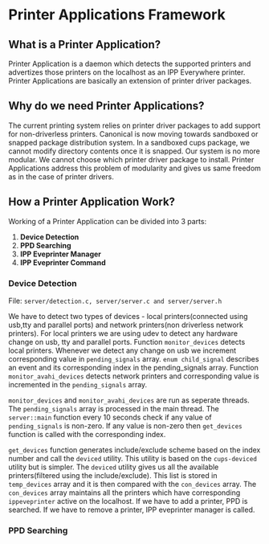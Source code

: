 # Printer Applications Framework

## What is a Printer Application?

Printer Application is a daemon which detects the supported printers and advertizes those printers on the localhost as an IPP Everywhere printer. Printer Applications are basically an extension of printer driver packages.

## Why do we need Printer Applications?

The current printing system relies on printer driver packages to add support for non-driverless printers. Canonical is now moving towards sandboxed or snapped package distribution system. In a sandboxed cups package, we cannot modify directory contents once it is snapped. Our system is no more modular. We cannot choose which printer driver package to install. Printer Applications address this problem of modularity and gives us same freedom as in the case of printer drivers.

## How a Printer Application Work?

Working of a Printer Application can be divided into 3 parts:

1. **Device Detection**
2. **PPD Searching**
3. **IPP Eveprinter Manager**
4. **IPP Eveprinter Command**

### Device Detection

File: `server/detection.c, server/server.c and server/server.h`

We have to detect two types of devices - local printers(connected using usb,tty and parallel ports) and network printers(non driverless network printers). For local printers we are using udev to detect any hardware change on usb, tty and parallel ports. 
Function ```monitor_devices``` detects local printers. Whenever we detect any change on usb we increment corresponding value in ```pending_signals``` array. ```enum child_signal``` describes an event and its corresponding index in the pending_signals array. 
Function ```monitor_avahi_devices``` detects network printers and corresponding value is incremented in the ```pending_signals``` array.

```monitor_devices``` and ```monitor_avahi_devices``` are run as seperate threads. The ```pending_signals``` array is processed in the main thread. The ```server::main``` function every 10 seconds check if any value of ```pending_signals``` is non-zero.
If any value is non-zero then ```get_devices``` function is called with the corresponding index.

```get_devices``` function generates include/exclude scheme based on the index number and call the ```deviced``` utility. This utility is based on the ```cups-deviced``` utility but is simpler. The ```deviced``` utility gives us all the available printers(filtered using the include/exclude). This list is stored in ```temp_devices``` array and it is then compared with the ```con_devices``` array. The ```con_devices``` array maintains all the printers which have corresponding ```ippeveprinter``` active on the localhost. If we have to add a printer, PPD is searched. If we have to remove a printer, IPP eveprinter manager is called.

### PPD Searching


